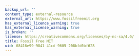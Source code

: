 ```yaml
---
backup_url: ''
content_type: external-resource
external_url: https://www.fossilfreemit.org
has_external_licence_warning: true
has_external_license_warning: true
is_broken: ''
license: https://creativecommons.org/licenses/by-nc-sa/4.0/
title: Fossil Free MIT
uid: 08416e99-9841-41cd-9605-208bfd0bf628
---
```

